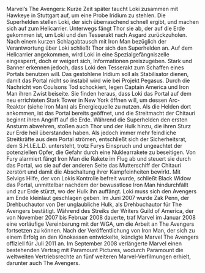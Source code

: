 Marvel’s The Avengers: Kurze Zeit später taucht Loki zusammen mit Hawkeye in Stuttgart auf, um eine Probe Iridium zu stehlen. Die Superhelden stellen Loki, der sich überraschend schnell ergibt, und machen sich auf zum Helicarrier. Unterwegs fängt Thor sie ab, der auf die Erde gekommen ist, um Loki und den Tesserakt nach Asgard zurückzuholen. Nach einem kurzen Schlagabtausch mit Iron Man bezüglich der Verantwortung über Loki schließt Thor sich den Superhelden an. Auf dem Helicarrier angekommen, wird Loki in eine Spezialgefängniszelle eingesperrt, doch er weigert sich, Informationen preiszugeben. Stark und Banner erkennen jedoch, dass Loki den Tesserakt zum Schaffen eines Portals benutzen will. Das gestohlene Iridium soll als Stabilisator dienen, damit das Portal nicht so instabil wird wie bei Projekt Pegasus. Durch die Nachricht von Coulsons Tod schockiert, legen Captain America und Iron Man ihren Zwist beiseite. Sie finden heraus, dass Loki das Portal auf dem neu errichteten Stark Tower in New York öffnen will, um dessen Arc-Reaktor (siehe Iron Man) als Energiequelle zu nutzen. Als die Helden dort ankommen, ist das Portal bereits geöffnet, und die Streitmacht der Chitauri beginnt ihren Angriff auf die Erde. Während die Superhelden den ersten Ansturm abwehren, stoßen auch Thor und der Hulk hinzu, die ihren Sturz zur Erde heil überstanden haben. Als jedoch immer mehr feindliche Streitkräfte aus dem Portal strömen, entschließt sich der Sicherheitsrat, dem S.H.I.E.L.D. untersteht, trotz Furys Einspruch und ungeachtet der potenziellen Opfer, die Gefahr durch eine Nuklearrakete zu beseitigen. Von Fury alarmiert fängt Iron Man die Rakete im Flug ab und steuert sie durch das Portal, wo sie auf der anderen Seite das Mutterschiff der Chitauri zerstört und damit die Abschaltung ihrer Kampfeinheiten bewirkt. Mit Selvigs Hilfe, der von Lokis Kontrolle befreit wurde, schließt Black Widow das Portal, unmittelbar nachdem der bewusstlose Iron Man hindurchfällt und zur Erde stürzt, wo der Hulk ihn auffängt. Loki muss sich den Avengers am Ende kleinlaut geschlagen geben. Im Juni 2007 wurde Zak Penn, der Drehbuchautor von Der unglaubliche Hulk, als Drehbuchautor für The Avengers bestätigt. Während des Streiks der Writers Guild of America, der von November 2007 bis Februar 2008 dauerte, traf Marvel im Januar 2008 eine vorläufige Vereinbarung mit der WGA, um die Arbeit an The Avengers fortsetzen zu können. Nach der Veröffentlichung von Iron Man, der sich zu einem Erfolg an den Kinokassen entwickelte, kündigte Marvel The Avengers offiziell für Juli 2011 an. Im September 2008 verlängerte Marvel einen bestehenden Vertrag mit Paramount Pictures, wodurch Paramount die weltweiten Vertriebsrechte an fünf weiteren Marvel-Verfilmungen erhielt, darunter auch The Avengers.
